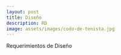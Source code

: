 ```yaml
---
layout: post
title: Diseño
description: RD
image: assets/images/codo-de-tenista.jpg
---
```


<p>Requerimientos de Diseño</p>
